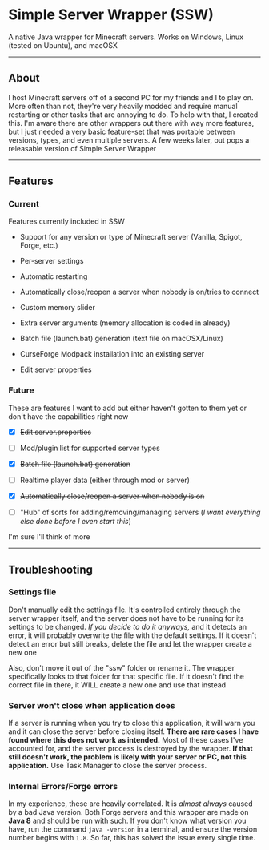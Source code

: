 # Simple Server Wrapper (SSW)

A native Java wrapper for Minecraft servers. Works on Windows, Linux (tested on Ubuntu), and macOSX

---

## About

I host Minecraft servers off of a second PC for my friends and I to play on. More often than not, they're very heavily
modded and require manual restarting or other tasks that are annoying to do. To help with that, I created this. I'm
aware there are other wrappers out there with way more features, but I just needed a very basic feature-set that was
portable between versions, types, and even multiple servers. A few weeks later, out pops a releasable version of
Simple Server Wrapper

---

## Features

### Current

Features currently included in SSW

* Support for any version or type of Minecraft server (Vanilla, Spigot, Forge, etc.)

* Per-server settings

* Automatic restarting

* Automatically close/reopen a server when nobody is on/tries to connect

* Custom memory slider

* Extra server arguments (memory allocation is coded in already)

* Batch file (launch.bat) generation (text file on macOSX/Linux)

* CurseForge Modpack installation into an existing server

* Edit server properties

### Future

These are features I want to add but either haven't gotten to them yet or don't have the capabilities right now

* [x] ~~Edit server.properties~~

* [ ] Mod/plugin list for supported server types

* [x] ~~Batch file (launch.bat) generation~~

* [ ] Realtime player data (either through mod or server)

* [x] ~~Automatically close/reopen a server when nobody is on~~

* [ ] "Hub" of sorts for adding/removing/managing servers (*I want everything else done before I even start this*)

I'm sure I'll think of more

---

## Troubleshooting

### Settings file

Don't manually edit the settings file. It's controlled entirely through the server wrapper itself, and the server does
not have to be running for its settings to be changed. *If you decide to do it anyways,* and it detects an error, it 
will probably overwrite the file with the default settings. If it doesn't detect an error but still breaks, delete the
file and let the wrapper create a new one

Also, don't move it out of the "ssw" folder or rename it. The wrapper specifically looks to that folder for that
specific file. If it doesn't find the correct file in there, it WILL create a new one and use that instead

### Server won't close when application does

If a server is running when you try to close this application, it will warn you and it can close the server before
closing itself. **There are rare cases I have found where this does not work as intended.** Most of these cases I've
accounted for, and the server process is destroyed by the wrapper. **If that still doesn't work, the problem is likely
with your server or PC, not this application.** Use Task Manager to close the server process.

### Internal Errors/Forge errors

In my experience, these are heavily correlated. It is *almost always* caused by a bad Java version. Both Forge servers
and this wrapper are made on **Java 8** and should be run with such. If you don't know what version you have, run the
command `java -version` in a terminal, and ensure the version number begins with `1.8`. So far, this has solved the
issue every single time.
